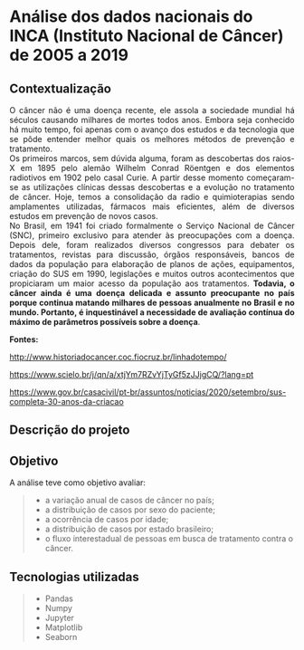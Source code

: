 # Análise dos dados nacionais do INCA (Instituto Nacional de Câncer) de 2005 a 2019

## Contextualização

<div align="justify">O câncer não é uma doença recente, ele assola a sociedade mundial há séculos causando milhares de mortes todos anos. Embora seja conhecido há muito tempo, foi apenas com o avanço dos estudos e da tecnologia que se pôde entender melhor quais os melhores métodos de prevenção e tratamento.

</div>

<div align="justify">Os primeiros marcos, sem dúvida alguma, foram as descobertas dos raios-X em 1895 pelo alemão Wilhelm Conrad Röentgen e dos elementos radiotivos em 1902 pelo casal Curie. A partir desse momento começaram-se as utilizações clínicas dessas descobertas e a evolução no tratamento de câncer. Hoje, temos a consolidação da radio e quimioterapias sendo amplamentes utilizadas, fármacos mais eficientes, além de diversos estudos em prevenção de novos casos.

</div>

<div align="justify">No Brasil, em 1941 foi criado formalmente o Serviço Nacional de Câncer (SNC), primeiro exclusivo para atender às preocupações com a doença. Depois dele, foram realizados diversos congressos para debater os tratamentos, revistas para discussão, órgãos responsáveis, bancos de dados da população para elaboração de planos de ações, equipamentos, criação do SUS em 1990, legislações e muitos outros acontecimentos que propiciaram um maior acesso da população aos tratamentos. <b>Todavia, o câncer ainda é uma doença delicada e assunto preocupante no país porque continua matando milhares de pessoas anualmente no Brasil e no mundo. Portanto, é inquestinável a necessidade de avaliação contínua do máximo de parâmetros possíveis sobre a doença</b>.

</div>

**Fontes:**

<http://www.historiadocancer.coc.fiocruz.br/linhadotempo/>

<https://www.scielo.br/j/qn/a/xtjYm7RZvYjTyGf5zJJjgCQ/?lang=pt>

<https://www.gov.br/casacivil/pt-br/assuntos/noticias/2020/setembro/sus-completa-30-anos-da-criacao>


## Descrição do projeto

<style>O projeto visou analisar o banco de dados sobre diagnósticos de câncer no Brasil, entre 2005 e 2019, disponibilizado pelo INCA (<https://www.inca.gov.br/>).{text-align: justify}</style> 

## Objetivo

A análise teve como objetivo avaliar:
>* a variação anual de casos de câncer no país;
>* a distribuição de casos por sexo do paciente;
>* a ocorrência de casos por idade;
>* a distribuição de casos por estado brasileiro;
>* o fluxo interestadual de pessoas em busca de tratamento contra o câncer.

## Tecnologias utilizadas

>* Pandas
>* Numpy
>* Jupyter
>* Matplotlib
>* Seaborn

